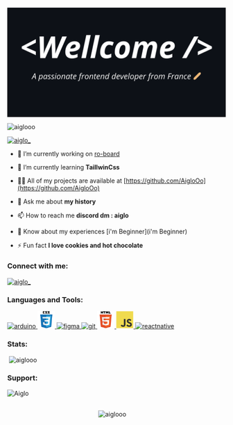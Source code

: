 <p><img align="center" src="https://raw.githubusercontent.com/AigloOo/AigloOo/main/Heyyy%20.png" alt="aiglooo" /></p>


<p align="left"> <img src="https://komarev.com/ghpvc/?username=aiglooo&label=Profile%20views&color=0e75b6&style=flat" alt="aiglooo" /> </p>

<p align="left"> <a href="https://twitter.com/aiglo_" target="blank"><img src="https://img.shields.io/twitter/follow/aiglo_?logo=twitter&style=for-the-badge" alt="aiglo_" /></a> </p>

- 🔭 I’m currently working on [ro-board](ro-board.com)

- 🌱 I’m currently learning **TaillwinCss**

- 👨‍💻 All of my projects are available at [https://github.com/AigloOo](https://github.com/AigloOo)

- 💬 Ask me about **my history**

- 📫 How to reach me **discord dm : aiglo**

- 📄 Know about my experiences [i'm Beginner](i'm Beginner)

- ⚡ Fun fact **I love cookies and hot chocolate**

<h3 align="left">Connect with me:</h3>
<p align="left">
<a href="https://twitter.com/aiglo_" target="blank"><img align="center" src="https://raw.githubusercontent.com/rahuldkjain/github-profile-readme-generator/master/src/images/icons/Social/twitter.svg" alt="aiglo_" height="30" width="40" /></a>
</p>

<h3 align="left">Languages and Tools:</h3>
<p align="left"> <a href="https://www.arduino.cc/" target="_blank" rel="noreferrer"> <img src="https://cdn.worldvectorlogo.com/logos/arduino-1.svg" alt="arduino" width="40" height="40"/> </a> <a href="https://www.w3schools.com/css/" target="_blank" rel="noreferrer"> <img src="https://raw.githubusercontent.com/devicons/devicon/master/icons/css3/css3-original-wordmark.svg" alt="css3" width="40" height="40"/> </a> <a href="https://www.figma.com/" target="_blank" rel="noreferrer"> <img src="https://www.vectorlogo.zone/logos/figma/figma-icon.svg" alt="figma" width="40" height="40"/> </a> <a href="https://git-scm.com/" target="_blank" rel="noreferrer"> <img src="https://www.vectorlogo.zone/logos/git-scm/git-scm-icon.svg" alt="git" width="40" height="40"/> </a> <a href="https://www.w3.org/html/" target="_blank" rel="noreferrer"> <img src="https://raw.githubusercontent.com/devicons/devicon/master/icons/html5/html5-original-wordmark.svg" alt="html5" width="40" height="40"/> </a> <a href="https://developer.mozilla.org/en-US/docs/Web/JavaScript" target="_blank" rel="noreferrer"> <img src="https://raw.githubusercontent.com/devicons/devicon/master/icons/javascript/javascript-original.svg" alt="javascript" width="40" height="40"/> </a> <a href="https://reactnative.dev/" target="_blank" rel="noreferrer"> <img src="https://reactnative.dev/img/header_logo.svg" alt="reactnative" width="40" height="40"/> </a> </p>
<h3 align="left">Stats:</h3>
<p align="left">&nbsp;<img align="center" src="https://github-readme-stats.vercel.app/api?username=aiglooo&show_icons=true&locale=en" alt="aiglooo" align="left" /></p>

<h3 align="left">Support:</h3>
<p><a href="https://www.buymeacoffee.com/Aiglo"> <img align="left" src="https://cdn.buymeacoffee.com/buttons/v2/default-yellow.png" height="50" width="210" alt="Aiglo" /></a></p><br><br>


<p><img align="left" src="https://github-readme-stats.vercel.app/api/top-langs?username=aiglooo&show_icons=true&locale=fr&layout=compact" alt="aiglooo" /></p>

